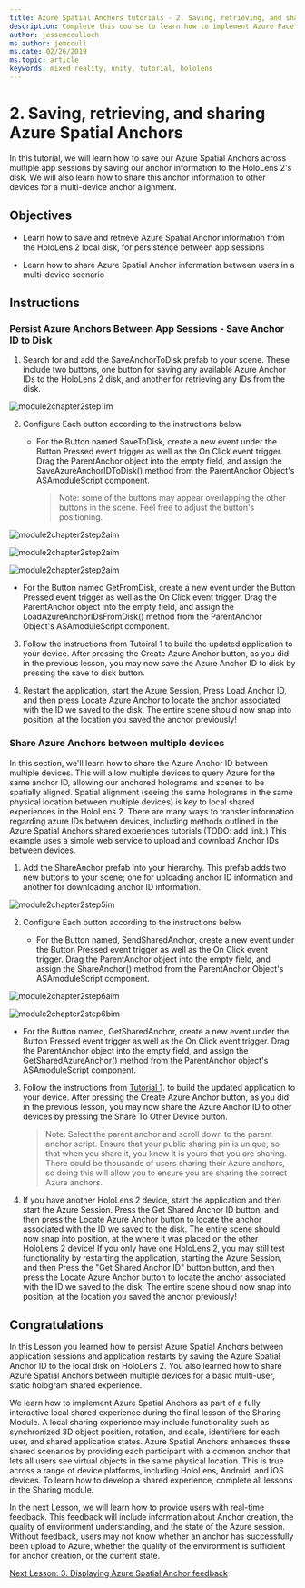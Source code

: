 ```yaml
---
title: Azure Spatial Anchors tutorials - 2. Saving, retrieving, and sharing Azure Spatial Anchors
description: Complete this course to learn how to implement Azure Face Recognition within a mixed reality application.
author: jessemcculloch
ms.author: jemccull
ms.date: 02/26/2019
ms.topic: article
keywords: mixed reality, unity, tutorial, hololens
---
```


# 2. Saving, retrieving, and sharing Azure Spatial Anchors

In this tutorial, we will learn how to save our Azure Spatial Anchors across multiple app sessions by saving our anchor information to the HoloLens 2's disk. We will also learn how to share this anchor information to other devices for a multi-device anchor alignment.

## Objectives

* Learn how to save and retrieve Azure Spatial Anchor information from the HoloLens 2 local disk, for persistence between app sessions

* Learn how to share Azure Spatial Anchor information between users in a multi-device scenario

## Instructions

### Persist Azure Anchors Between App Sessions - Save Anchor ID to Disk

1. Search for and add the SaveAnchorToDisk prefab to your scene. These include two buttons, one button for saving any available Azure Anchor IDs to the HoloLens 2 disk, and another for retrieving any IDs from the disk.

![module2chapter2step1im](images/module2chapter2step1im.PNG)

2. Configure Each button according to the instructions below

   - For the Button named SaveToDisk, create a new event under the Button Pressed event trigger as well as the On Click event trigger. Drag the ParentAnchor object into the empty field, and assign the SaveAzureAnchorIDToDisk() method from the ParentAnchor Object's ASAmoduleScript component.
   
     > Note: some of the buttons may appear overlapping the other buttons in the scene. Feel free to adjust the button's positioning.

![module2chapter2step2aim](images/module2chapter2step2aim.PNG)

![module2chapter2step2aim](images/module2chapter2step2bim.PNG)

![module2chapter2step2aim](images/module2chapter2step2cim.PNG)


   - For the Button named GetFromDisk, create a new event under the Button Pressed event trigger as well as the On Click event trigger. Drag the ParentAnchor object into the empty field, and assign the LoadAzureAnchorIDsFromDisk() method from the ParentAnchor Object's ASAmoduleScript component.

3. Follow the instructions from Tutoiral 1 to build the updated application to your device. After pressing the Create Azure Anchor button, as you did in the previous lesson, you may now save the Azure Anchor ID to disk by pressing the save to disk button.

4. Restart the application, start the Azure Session, Press Load Anchor ID, and then press Locate Azure Anchor to locate the anchor associated with the ID we saved to the disk. The entire scene should now snap into position, at the location you saved the anchor previously!

### Share Azure Anchors between multiple devices

In this section, we'll learn how to share the Azure Anchor ID between multiple devices. This will allow multiple devices to query Azure for the same anchor ID, allowing our anchored holograms and scenes to be spatially aligned. Spatial alignment (seeing the same holograms in the same physical location between multiple devices) is key to local shared experiences in the HoloLens 2. There are many ways to transfer information regarding azure IDs between devices, including methods outlined in the Azure Spatial Anchors shared experiences tutorials (TODO: add link.) This example uses a simple web service to upload and download Anchor IDs between devices.

1. Add the ShareAnchor prefab into your hierarchy. This prefab adds two new buttons to your scene; one for uploading anchor ID information and another for downloading anchor ID information. 

![module2chapter2step5im](images/module2chapter2step5im.PNG)

2. Configure Each button according to the instructions below

   - For the Button named, SendSharedAnchor, create a new event under the Button Pressed event trigger as well as the On Click event trigger. Drag the ParentAnchor object into the empty field, and assign the ShareAnchor() method from the ParentAnchor Object's ASAmoduleScript component.

![module2chapter2step6aim](images/module2chapter2step6aim.PNG)

![module2chapter2step6bim](images/module2chapter2step6bim.PNG)

   - For the Button named, GetSharedAnchor, create a new event under the Button Pressed event trigger as well as the On Click event trigger. Drag the ParentAnchor object into the empty field, and assign the GetSharedAzureAnchor() method from the ParentAnchor object's ASAmoduleScript component.

3. Follow the instructions from [Tutorial 1](mrlearning-base-ch1.md). to build the updated application to your device. After pressing the Create Azure Anchor button, as you did in the previous lesson, you may now share the Azure Anchor ID to other devices by pressing the Share To Other Device button.

   > Note: Select the parent anchor and scroll down to the parent anchor script. Ensure that your public sharing pin is unique, so that when you share it, you know it is yours that you are sharing. There could be thousands of users sharing their Azure anchors, so doing this will allow you to ensure you are sharing the correct Azure anchors.

4. If you have another HoloLens 2 device, start the application and then start the Azure Session. Press the Get Shared Anchor ID button, and then press the Locate Azure Anchor button to locate the anchor associated with the ID we saved to the disk. The entire scene should now snap into position, at the where it was placed on the other HoloLens 2 device! If you only have one HoloLens 2, you may still test functionality by restarting the application, starting the Azure Session, and then Press the "Get Shared Anchor ID" button button, and then press the Locate Azure Anchor button to locate the anchor associated with the ID we saved to the disk. The entire scene should now snap into position, at the location you saved the anchor previously!

## Congratulations
In this Lesson you learned how to persist Azure Spatial Anchors between application sessions and application restarts by saving the Azure Spatial Anchor ID to the local disk on HoloLens 2. You also learned how to share Azure Spatial Anchors between multiple devices for a basic multi-user, static hologram shared experience.

We learn how to implement Azure Spatial Anchors as part of a fully interactive local shared experience during the final lesson of the Sharing Module. A local sharing experience may include functionality such as synchronized 3D object position, rotation, and scale, identifiers for each user, and shared application states. Azure Spatial Anchors enhances these shared scenarios by providing each participant with a common anchor that lets all users see virtual objects in the same physical location. This is true across a range of device platforms, including HoloLens, Android, and iOS devices. To learn how to develop a shared experience, complete all lessons in the Sharing module.

In the next Lesson, we will learn how to provide users with real-time feedback. This feedback will include information about Anchor creation, the quality of environment understanding, and the state of the Azure session. Without feedback, users may not know whether an anchor has successfully been upload to Azure, whether the quality of the environment is sufficient for anchor creation, or the current state.

[Next Lesson: 3. Displaying Azure Spatial Anchor feedback](mrlearning-asa-ch3.md)


